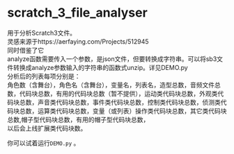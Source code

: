 # scratch_3_file_analyser
用于分析Scratch3文件。  
灵感来源于https://aerfaying.com/Projects/512945  
同时借鉴了它  
analyze函数需要传入一个参数，是json文件，但要转换成字符串。可以将sb3文件转换成analyze参数输入的字符串的函数式unzip。详见DEMO.py  
分析后的列表每项分别是：  
    角色数（含舞台），角色名（含舞台），变量名，列表名，造型总数，音频文件总数，代码块总数，有用的代码块总数（暂不提供），运动类代码块总数，外观类代码块总数，声音类代码块总数，事件类代码块总数，控制类代码块总数，侦测类代码块总数，运算类代码块总数，变量（或列表）操作类代码块总数，其它类代码块总数,帽子型代码块总数，有用的帽子型代码块总数，  
    以后会上线扩展类代码块数。  


你可以试着运行`DEMO.py` 。





